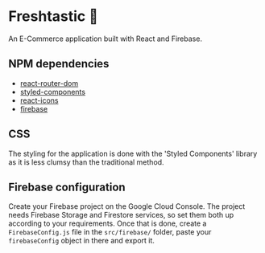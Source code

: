 # Freshtastic :watermelon:

An E-Commerce application built with React and Firebase.


## NPM dependencies

* [react-router-dom](https://www.npmjs.com/package/react-router-dom)
* [styled-components](https://www.npmjs.com/package/styled-components)
* [react-icons](https://www.npmjs.com/package/react-icons)
* [firebase](https://www.npmjs.com/package/firebase)

## CSS
The styling for the application is done with the 'Styled Components' library as it is less clumsy than the traditional method.

## Firebase configuration

Create your Firebase project on the Google Cloud Console. The project needs Firebase Storage and Firestore services, so set them both up according to your requirements. Once that is done, create a `FirebaseConfig.js` file in the `src/firebase/` folder, paste your `firebaseConfig` object in there and export it. 

